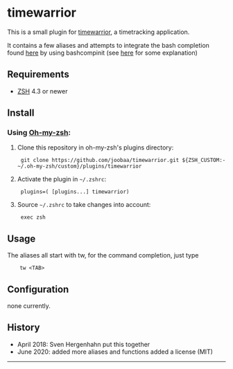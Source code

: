 # timewarrior

This is a small plugin for [timewarrior][1], a timetracking application.

It contains a few aliases and attempts to integrate the bash completion found [here][2]
by using bashcompinit (see [here][3] for some explanation)

Requirements
------------------------------------------------------------------------------

* [ZSH][4] 4.3 or newer

Install
------------------------------------------------------------------------------

### Using [Oh-my-zsh][5]:

1. Clone this repository in oh-my-zsh's plugins directory:

        git clone https://github.com/joobaa/timewarrior.git ${ZSH_CUSTOM:-~/.oh-my-zsh/custom}/plugins/timewarrior

2. Activate the plugin in `~/.zshrc`:

        plugins=( [plugins...] timewarrior)

3. Source `~/.zshrc`  to take changes into account:

        exec zsh
        

Usage
------------------------------------------------------------------------------

The aliases all start with tw, for the command completion, just type

        tw <TAB>

Configuration
------------------------------------------------------------------------------

none currently.


History
------------------------------------------------------------------------------

* April 2018: Sven Hergenhahn put this together
* June 2020: added more aliases and functions
             added a license (MIT)

------------------------------------------------------------------------------
[1]: https://timewarrior.net/
[2]: https://github.com/lauft/timew-bashcompletion
[3]: https://stackoverflow.com/questions/3249432/can-a-bash-tab-completion-script-be-used-in-zsh/8492043#8492043 
[4]: http://zsh.sourceforge.net
[5]: https://github.com/robbyrussell/oh-my-zsh

